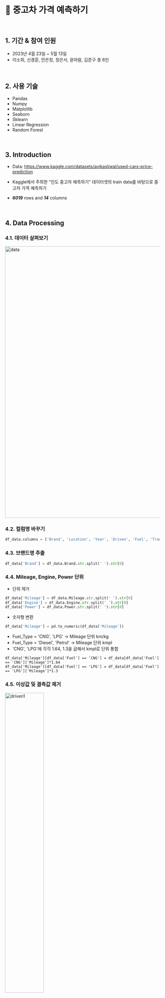# :pushpin: 중고차 가격 예측하기

</br>

## 1. 기간 & 참여 인원
- 2023년 4월 23일 ~ 5월 13일
- 이소희, 신경훈, 안은정, 정은서, 윤아람, 김준구 총 6인 

</br>

## 2. 사용 기술
  - Pandas
  - Numpy
  - Matplotlib
  - Seaborn
  - Sklearn
  - Linear Regression
  - Random Forest

</br>

## 3. Introduction
- Data:  https://www.kaggle.com/datasets/avikasliwal/used-cars-price-prediction


- Kaggle에서 주최한 "인도 중고차 예측하기" 데이터셋의 train data를 바탕으로 중고차 가격 예측하기


- ***6019*** rows and ***14*** columns 


</br>

## 4. Data Processing


### 4.1. 데이터 살펴보기


<img width="883" alt="data" src="https://user-images.githubusercontent.com/120240261/236746713-df23f1b3-63f0-4158-b9e8-da0cdc5653f5.png">




### 4.2. 컬럼명 바꾸기
```python
df_data.columns = ['Brand', 'Location', 'Year', 'Driven', 'Fuel', 'Trans', 'Owner', 'Mileage', 'Engine', 'Power', 'Seats', 'Price']
```



### 4.3. 브랜드명 추출
```python
df_data['Brand'] = df_data.Brand.str.split(' ').str[0]
```



### 4.4. Mileage, Engine, Power 단위 
- 단위 제거

```python
df_data['Mileage'] = df_data.Mileage.str.split(' ').str[0]
df_data['Engine'] = df_data.Engine.str.split(' ').str[0]
df_data['Power'] = df_data.Power.str.split(' ').str[0]
```
  
  

- 숫자형 변환
```python
df_data['Mileage'] = pd.to_numeric(df_data['Mileage'])
```



- Fuel_Type = 'CNG', 'LPG' -> Mileage 단위 km/kg
- Fuel_Type = 'Diesel', 'Petrol' -> Mileage 단위 kmpl
- 'CNG', 'LPG'에 각각 1.64, 1.3을 곱해서 kmpl로 단위 통합
```pyhton
df_data['Mileage'][df_data['Fuel'] == 'CNG'] = df_data[df_data['Fuel'] == 'CNG']['Mileage']*1.64
df_data['Mileage'][df_data['Fuel'] == 'LPG'] = df_data[df_data['Fuel'] == 'LPG']['Mileage']*1.3
```


### 4.5. 이상값 및 결측값 제거


<img src="https://user-images.githubusercontent.com/120240261/236746743-ca32f490-93e2-4dd0-b5b4-92aeb68708d7.png" width="50%" alt="driven1" height="50%">  <img src="https://user-images.githubusercontent.com/120240261/236748667-dd681ab3-b2a7-4bec-b220-15405c8b6212.png" width="50%" alt="driven2" height="50%">


  

### 4.6. One-Hot Encoding


### 4.7. Heatmap
- 모든 변수 포함


![heatmap1](https://user-images.githubusercontent.com/120240261/236746753-0c98b960-9a87-443f-aa6d-c94eaf2c6ecd.png)







- 주요 변수 포함


![heatmap2](https://user-images.githubusercontent.com/120240261/236746756-6ceb91cc-ea50-473b-9f84-79d766c3d748.png)


</div>
</details>

</br>

## 5. Machine Learning


### 5.1. Linear Regression


![linear regression](https://user-images.githubusercontent.com/120240261/236746757-7cda6471-e2aa-455f-b07a-0da901b078ea.png)



### 5.2. Random Forest


![random forest](https://user-images.githubusercontent.com/120240261/236746762-b1719d64-0f9d-43f7-a7bf-95873be5d98d.png)



### 5.3. Decision Tree Regressor


![decision tree](https://user-images.githubusercontent.com/120240261/236746764-980b3eb5-f981-43e6-8648-942a12894a2b.png)



### 5.2. MLP Regressor

![MLP regressor](https://user-images.githubusercontent.com/120240261/236746767-1a2848dc-7a7b-4110-a9ab-3d44c38b9da7.png)


</br>


## 6. Conclusion
- 제일 적합했던 모델:



